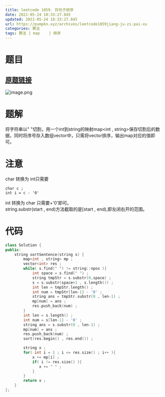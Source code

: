 ```yaml
---
title: leetcode 1859. 将句子排序
date: 2021-05-24 18:33:27.845
updated: 2021-05-24 18:33:27.845
url: https://pumpkn.xyz/archives/leetcode1859jiang-ju-zi-pai-xu
categories: 算法
tags: 算法 | map    | 排序
---
```


# 题目
## [原题链接](https://leetcode-cn.com/problems/sorting-the-sentence/)
![image.png](https://pumpkn.xyz/upload/2021/05/image-b072218e537d4abfa07206fc956bf7e6.png)

# 题解
将字符串以" "切割，用一个int到string的映射map<int , string>保存切割后的数据，同时将序号存入数组vector<int>中，只需将vector排序，输出map对应的值即可。
# 注意
char 转换为 int只需要
```
char c ;
int i = c - '0'
```
int 转换为 char 只需要+'0'即可。</br>
string.substr(start , end)方法截取的是[start , end),即左闭右开的范围。

# 代码
```c++
class Solution {
public:
    string sortSentence(string s) {
        map<int , string> mp ;
        vector<int> res ;
        while( s.find(" ") != string::npos ){
            int space = s.find(" ") ;
            string tmpStr = s.substr(0,space) ;
            s = s.substr(space+1 , s.length()) ;
            int len = tmpStr.length() ;
            int num = tmpStr[len-1] - '0' ;
            string ans = tmpStr.substr(0 , len-1) ;
            mp[num] = ans ;
            res.push_back(num) ;
        }
        int len = s.length() ;
        int num = s[len-1] - '0' ;
        string ans = s.substr(0 , len-1) ;
        mp[num] = ans ;
        res.push_back(num) ;
        sort(res.begin() , res.end()) ;

        string x ;
        for( int i = 1 ; i <= res.size() ; i++ ){
            x += mp[i] ;
            if( i != res.size() ){
               x += " " ;
            }
        }
        return x ;
    }
};
```